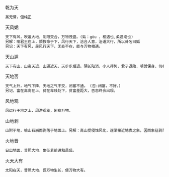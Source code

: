 乾为天
```txt
虽无情，但纯正
```
天风姤
```txt
天下有风，吹遍大地，阴阳交合，万物茂盛。(姤：gòu ，相遇也,柔遇刚也)
另解：喻君王在上，颁教命于下，风行天下，洽合人意，治道大行，所以卦名曰姤 
另记：天下有风，是风行天下，无处不在，能与万物相遇。
```
天山遁
```txt
天下有山，山高天退，山逼近天，天步步后退。阴长阳消，小人得势，君子退隐，明哲保身，伺机拯救天下。
```
天地否
```txt
天气上升，地气下降，天地之气不交，闭塞不通。 (否:闭塞，不好。)
另记，富在高高在上，贫在卑贱处下，贫富差距大，否态终会出现。
```
风地观
```txt
风运行于地之上，周游观览，俯察万物。
```
山地剥
```txt
山附于地，喻山石崩而剥落于地面上。另解：高山受侵蚀风化，逐渐接近地表之象，因而象征剥落
```
火地晋
```txt
日出地面，普照大地，象征着前进和昌盛。
```
火天大有
```txt
太阳在天，普照大地，促万物生长，使万物大有。
```



